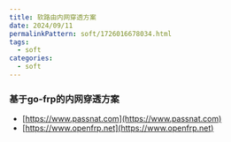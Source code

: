 ```yaml
---
title: 软路由内网穿透方案
date: 2024/09/11
permalinkPattern: soft/1726016678034.html
tags:
  - soft
categories:
  - soft
---
```

### 基于go-frp的内网穿透方案
- [https://www.passnat.com](https://www.passnat.com)
- [https://www.openfrp.net](https://www.openfrp.net)